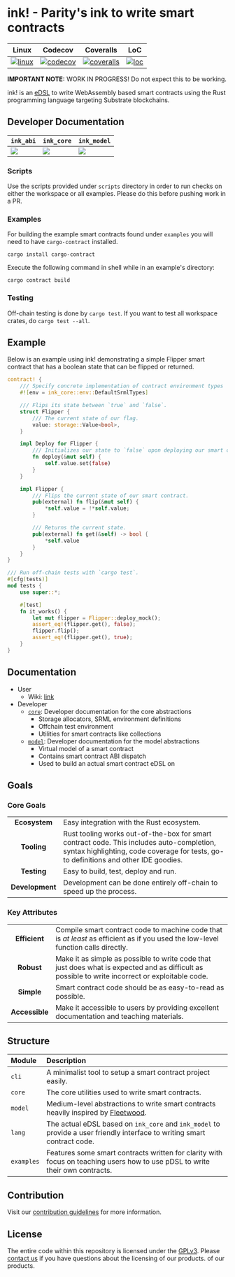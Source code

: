 # ink! - Parity's ink to write smart contracts

| Linux              | Codecov              | Coveralls              | LoC              |
|:------------------:|:--------------------:|:----------------------:|:----------------:|
| [![linux][A1]][A2] | [![codecov][C1]][C2] | [![coveralls][D1]][D2] | [![loc][E1]][E2] |

[A1]: https://travis-ci.org/paritytech/ink.svg?branch=master
[A2]: https://travis-ci.org/paritytech/ink

[C1]: https://codecov.io/gh/paritytech/ink/branch/master/graph/badge.svg
[C2]: https://codecov.io/gh/paritytech/ink/branch/master

[D1]: https://coveralls.io/repos/github/paritytech/ink/badge.svg?branch=master
[D2]: https://coveralls.io/github/paritytech/ink?branch=master

[E1]: https://tokei.rs/b1/github/paritytech/ink?category=code
[E2]: https://github.com/Aaronepower/tokei#badges

[F1]: https://img.shields.io/badge/docs-core-blue.svg
[F2]: https://paritytech.github.io/ink/ink_core

[G1]: https://img.shields.io/badge/docs-model-blue.svg
[G2]: https://paritytech.github.io/ink/ink_model

[H1]: https://img.shields.io/badge/docs-abi-blue.svg
[H2]: https://paritytech.github.io/ink/ink_abi

**IMPORTANT NOTE:** WORK IN PROGRESS! Do not expect this to be working.

ink! is an [eDSL](https://wiki.haskell.org/Embedded_domain_specific_language) to write WebAssembly based smart contracts using the Rust programming language targeting Substrate blockchains.

## Developer Documentation

| `ink_abi` | `ink_core` | `ink_model` |
|-----------|------------|-------------|
| [![][H1]][H2] | [![][F1]][F2] | [![][G1]][G2] |

### Scripts

Use the scripts provided under `scripts` directory in order to run checks on either the workspace or all examples. Please do this before pushing work in a PR.

### Examples

For building the example smart contracts found under `examples` you will need to have `cargo-contract` installed.

```
cargo install cargo-contract
```

Execute the following command in shell while in an example's directory:

```
cargo contract build
```

### Testing

Off-chain testing is done by `cargo test`.
If you want to test all workspace crates, do `cargo test --all`.

## Example

Below is an example using ink! demonstrating a simple Flipper smart contract
that has a boolean state that can be flipped or returned.

```rust
contract! {
    /// Specify concrete implementation of contract environment types
    #![env = ink_core::env::DefaultSrmlTypes]

    /// Flips its state between `true` and `false`.
    struct Flipper {
        /// The current state of our flag.
        value: storage::Value<bool>,
    }

    impl Deploy for Flipper {
        /// Initializes our state to `false` upon deploying our smart contract.
        fn deploy(&mut self) {
            self.value.set(false)
        }
    }

    impl Flipper {
        /// Flips the current state of our smart contract.
        pub(external) fn flip(&mut self) {
            *self.value = !*self.value;
        }

        /// Returns the current state.
        pub(external) fn get(&self) -> bool {
            *self.value
        }
    }
}

/// Run off-chain tests with `cargo test`.
#[cfg(tests)]
mod tests {
    use super::*;

    #[test]
    fn it_works() {
        let mut flipper = Flipper::deploy_mock();
        assert_eq!(flipper.get(), false);
        flipper.flip();
        assert_eq!(flipper.get(), true);
    }
}
```

## Documentation

- User
    - Wiki: [link](https://github.com/paritytech/ink/wiki)
- Developer
    - [`core`][F2]: Developer documentation for the core abstractions
        - Storage allocators, SRML environment definitions
        - Offchain test environment
        - Utilities for smart contracts like collections
    - [`model`][G2]: Developer documentation for the model abstractions
        - Virtual model of a smart contract
        - Contains smart contract ABI dispatch
        - Used to build an actual smart contract eDSL on

## Goals

### Core Goals

| | |
|:-:|:-|
| **Ecosystem** | Easy integration with the Rust ecosystem. |
| **Tooling** | Rust tooling works out-of-the-box for smart contract code. This includes auto-completion, syntax highlighting, code coverage for tests, go-to definitions and other IDE goodies. |
| **Testing** | Easy to build, test, deploy and run. |
| **Development** | Development can be done entirely off-chain to speed up the process. |

### Key Attributes

| | |
|:-:|:-|
| **Efficient** | Compile smart contract code to machine code that is _at least_ as efficient as if you used the low-level function calls directly. |
| **Robust** | Make it as simple as possible to write code that just does what is expected and as difficult as possible to write incorrect or exploitable code. |
| **Simple** | Smart contract code should be as easy-to-read as possible. |
| **Accessible** | Make it accessible to users by providing excellent documentation and teaching materials. |

## Structure

| Module | Description |
|:-------|:------------|
| `cli` | A minimalist tool to setup a smart contract project easily. |
| `core` | The core utilities used to write smart contracts. |
| `model` | Medium-level abstractions to write smart contracts heavily inspired by [Fleetwood](https://github.com/paritytech/fleetwood). |
| `lang` | The actual eDSL based on `ink_core` and `ink_model` to provide a user friendly interface to writing smart contract code. |
| `examples` | Features some smart contracts written for clarity with focus on teaching users how to use pDSL to write their own contracts. |

## Contribution

Visit our [contribution guidelines](CONTRIBUTING.md) for more information.

## License

The entire code within this repository is licensed under the [GPLv3](LICENSE). Please [contact us](https://www.parity.io/contact/) if you have questions about the licensing of our products.
 of our products.

